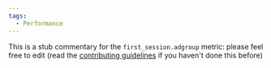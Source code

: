 ```yaml
---
tags:
  - Performance
---
```


This is a stub commentary for the `first_session.adgroup` metric: please feel free to edit (read the
[contributing guidelines](https://github.com/mozilla/glean-annotations/blob/main/CONTRIBUTING.md)
if you haven't done this before)
